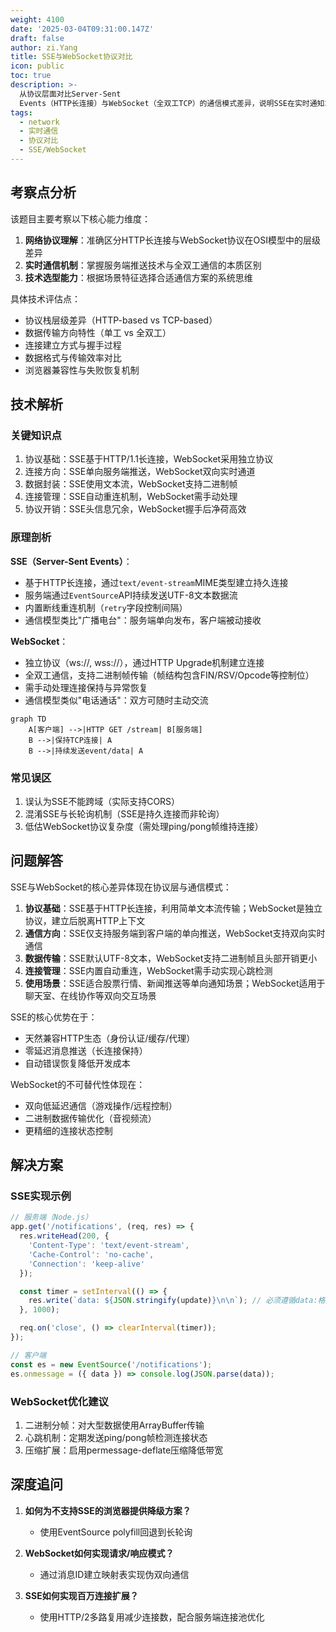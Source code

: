 ```yaml
---
weight: 4100
date: '2025-03-04T09:31:00.147Z'
draft: false
author: zi.Yang
title: SSE与WebSocket协议对比
icon: public
toc: true
description: >-
  从协议层面对比Server-Sent
  Events（HTTP长连接）与WebSocket（全双工TCP）的通信模式差异，说明SSE在实时通知场景的优势及WebSocket在双向通信中的不可替代性。
tags:
  - network
  - 实时通信
  - 协议对比
  - SSE/WebSocket
---
```


## 考察点分析

该题目主要考察以下核心能力维度：
1. **网络协议理解**：准确区分HTTP长连接与WebSocket协议在OSI模型中的层级差异
2. **实时通信机制**：掌握服务端推送技术与全双工通信的本质区别
3. **技术选型能力**：根据场景特征选择合适通信方案的系统思维

具体技术评估点：
- 协议栈层级差异（HTTP-based vs TCP-based）
- 数据传输方向特性（单工 vs 全双工）
- 连接建立方式与握手过程
- 数据格式与传输效率对比
- 浏览器兼容性与失败恢复机制

## 技术解析

### 关键知识点
1. 协议基础：SSE基于HTTP/1.1长连接，WebSocket采用独立协议
2. 连接方向：SSE单向服务端推送，WebSocket双向实时通道
3. 数据封装：SSE使用文本流，WebSocket支持二进制帧
4. 连接管理：SSE自动重连机制，WebSocket需手动处理
5. 协议开销：SSE头信息冗余，WebSocket握手后净荷高效

### 原理剖析
**SSE（Server-Sent Events）**：
- 基于HTTP长连接，通过`text/event-stream`MIME类型建立持久连接
- 服务端通过`EventSource`API持续发送UTF-8文本数据流
- 内置断线重连机制（`retry`字段控制间隔）
- 通信模型类比"广播电台"：服务端单向发布，客户端被动接收

**WebSocket**：
- 独立协议（ws://, wss://），通过HTTP Upgrade机制建立连接
- 全双工通信，支持二进制帧传输（帧结构包含FIN/RSV/Opcode等控制位）
- 需手动处理连接保持与异常恢复
- 通信模型类似"电话通话"：双方可随时主动交流

```mermaid
graph TD
    A[客户端] -->|HTTP GET /stream| B[服务端]
    B -->|保持TCP连接| A
    B -->|持续发送event/data| A
```

### 常见误区
1. 误认为SSE不能跨域（实际支持CORS）
2. 混淆SSE与长轮询机制（SSE是持久连接而非轮询）
3. 低估WebSocket协议复杂度（需处理ping/pong帧维持连接）

## 问题解答

SSE与WebSocket的核心差异体现在协议层与通信模式：
1. **协议基础**：SSE基于HTTP长连接，利用简单文本流传输；WebSocket是独立协议，建立后脱离HTTP上下文
2. **通信方向**：SSE仅支持服务端到客户端的单向推送，WebSocket支持双向实时通信
3. **数据传输**：SSE默认UTF-8文本，WebSocket支持二进制帧且头部开销更小
4. **连接管理**：SSE内置自动重连，WebSocket需手动实现心跳检测
5. **使用场景**：SSE适合股票行情、新闻推送等单向通知场景；WebSocket适用于聊天室、在线协作等双向交互场景

SSE的核心优势在于：
- 天然兼容HTTP生态（身份认证/缓存/代理）
- 零延迟消息推送（长连接保持）
- 自动错误恢复降低开发成本

WebSocket的不可替代性体现在：
- 双向低延迟通信（游戏操作/远程控制）
- 二进制数据传输优化（音视频流）
- 更精细的连接状态控制

## 解决方案

### SSE实现示例
```javascript
// 服务端（Node.js）
app.get('/notifications', (req, res) => {
  res.writeHead(200, {
    'Content-Type': 'text/event-stream',
    'Cache-Control': 'no-cache',
    'Connection': 'keep-alive'
  });

  const timer = setInterval(() => {
    res.write(`data: ${JSON.stringify(update)}\n\n`); // 必须遵循data:格式
  }, 1000);

  req.on('close', () => clearInterval(timer));
});

// 客户端
const es = new EventSource('/notifications');
es.onmessage = ({ data }) => console.log(JSON.parse(data));
```

### WebSocket优化建议
1. 二进制分帧：对大型数据使用ArrayBuffer传输
2. 心跳机制：定期发送ping/pong帧检测连接状态
3. 压缩扩展：启用permessage-deflate压缩降低带宽

## 深度追问

1. **如何为不支持SSE的浏览器提供降级方案？**
   - 使用EventSource polyfill回退到长轮询

2. **WebSocket如何实现请求/响应模式？**
   - 通过消息ID建立映射表实现伪双向通信

3. **SSE如何实现百万连接扩展？**
   - 使用HTTP/2多路复用减少连接数，配合服务端连接池优化